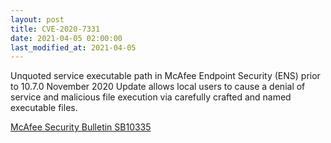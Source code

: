 ```yaml
---
layout: post
title: CVE-2020-7331
date: 2021-04-05 02:00:00
last_modified_at: 2021-04-05
---
```


Unquoted service executable path in McAfee Endpoint Security (ENS) prior to 10.7.0 November 2020 Update allows local users to cause a denial of service and malicious file execution via carefully crafted and named executable files.

[McAfee Security Bulletin SB10335](https://kc.mcafee.com/corporate/index?page=content&id=SB10335)